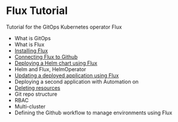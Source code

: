 # Flux Tutorial

Tutorial for the GitOps Kubernetes operator Flux

* What is GitOps
* What is Flux
* [Installing Flux](installing.md)
* [Connecting Flux to Github](installing.md)
* [Deploying a Helm chart using Flux](deploy-grafana.md)
* Helm and Flux, HelmOperator
* [Updating a deployed application using Flux](deploy-grafana.md)
* Deploying a second application with Automation on
* [Deleting resources](deleting.md)
* Git repo structure
* RBAC
* Multi-cluster
* Defining the Github workflow to manage environments using Flux
